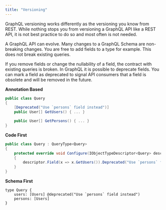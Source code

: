 ```yaml
---
title: "Versioning"
---
```


GraphQL versioning works differently as the versioning you know from REST.
While nothing stops you from versioning a GraphQL API like a REST API, it is not best practice to do so and most often is not needed.

A GraphQL API can evolve. Many changes to a GraphQL Schema are non-breaking changes. 
You are free to add fields to a type for example. This does not break existing queries.

If you remove fields or change the nullability of a field, the contract with existing queries is broken.
In GraphQL it is possible to deprecate fields. 
You can mark a field as deprecated to signal API consumers that a field is obsolete and will be removed in the future.

**Annotation Based**
```csharp
public class Query 
{
    [Deprecated("Use `persons` field instead")]
    public User[] GetUsers() { ... } 

    public User[] GetPersons() { ... } 
}
```

**Code First**
```csharp
public class Query : QueryType<Query>
{
    protected override void Configure(IObjectTypeDescriptor<Query> descriptor)
    {
        descriptor.Field(x => x.GetUsers()).Deprecated("Use `persons` field instead");
    }
}
```

**Schema First**
```sdl
type Query {
    users: [Users] @deprecated("Use `persons` field instead")
    persons: [Users] 
}
```
